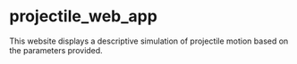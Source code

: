# projectile_web_app
This website displays a descriptive simulation of projectile motion based on the parameters provided.
